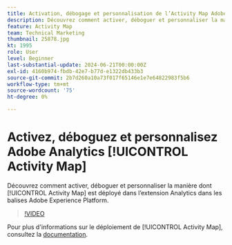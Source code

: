 ```yaml
---
title: Activation, débogage et personnalisation de l’Activity Map Adobe Analytics
description: Découvrez comment activer, déboguer et personnaliser la manière dont Activity Map est déployé dans l’extension Analytics dans les balises Adobe Experience Platform.
feature: Activity Map
team: Technical Marketing
thumbnail: 25878.jpg
kt: 1995
role: User
level: Beginner
last-substantial-update: 2024-06-21T00:00:00Z
exl-id: 4160b974-fbdb-42e7-b77d-e1322db433b3
source-git-commit: 2b7d260a10a73f017f65146e1e7e64822983f5b6
workflow-type: tm+mt
source-wordcount: '75'
ht-degree: 0%

---
```


# Activez, déboguez et personnalisez Adobe Analytics [!UICONTROL Activity Map]

Découvrez comment activer, déboguer et personnaliser la manière dont [!UICONTROL Activity Map] est déployé dans l’extension Analytics dans les balises Adobe Experience Platform.

>[!VIDEO](https://video.tv.adobe.com/v/327628?quality=12&learn=on&captions=fre_fr)

Pour plus d&#39;informations sur le déploiement de [!UICONTROL Activity Map], consultez la [documentation](https://experienceleague.adobe.com/fr/docs/analytics/analyze/activity-map/getting-started/activitymap-enable).
